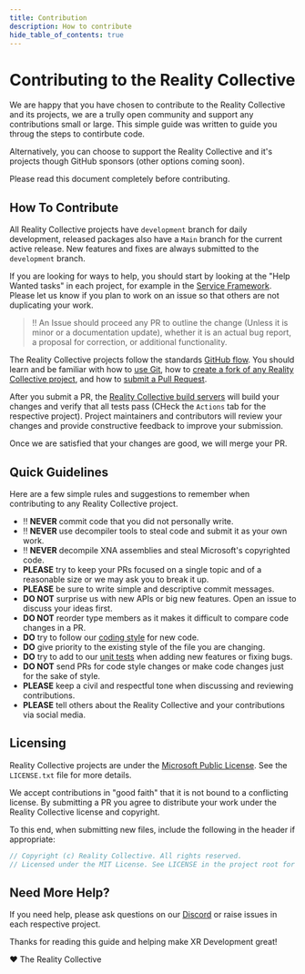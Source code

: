 ```yaml
---
title: Contribution
description: How to contribute
hide_table_of_contents: true
---
```


# Contributing to the Reality Collective

We are happy that you have chosen to contribute to the Reality Collective and its projects, we are a trully open community and support any contributions small or large. This simple guide was written to guide you throug the steps to contirbute code.

Alternatively, you can choose to support the Reality Collective and it's projects though GitHub sponsors (other options coming soon).

Please read this document completely before contributing.

## How To Contribute

All Reality Collective projects have `development` branch for daily development, released packages also have a `Main` branch for the current active release.  New features and fixes are always submitted to the `development` branch.

If you are looking for ways to help, you should start by looking at the "Help Wanted tasks" in each project, for example in the [Service Framework](https://github.com/realitycollective/com.realitycollective.service-framework/issues?q=is%3Aissue+is%3Aopen+label%3A%22Help+Wanted%22).  Please let us know if you plan to work on an issue so that others are not duplicating your work.

> !! An Issue should proceed any PR to outline the change (Unless it is minor or a documentation update), whether it is an actual bug report, a proposal for correction, or additional functionality.

The Reality Collective projects follow the standards [GitHub flow](https://guides.github.com/introduction/flow/index.html).  You should learn and be familiar with how to [use Git](https://help.github.com/articles/set-up-git/), how to [create a fork of any Reality Collective project](https://help.github.com/articles/fork-a-repo/), and how to [submit a Pull Request](https://help.github.com/articles/using-pull-requests/).

After you submit a PR, the [Reality Collective build servers](https://github.com/realitycollective/com.realitycollective.service-framework/actions/) will build your changes and verify that all tests pass (CHeck the `Actions` tab for the respective project).  Project maintainers and contributors will review your changes and provide constructive feedback to improve your submission.

Once we are satisfied that your changes are good, we will merge your PR.

## Quick Guidelines

Here are a few simple rules and suggestions to remember when contributing to any Reality Collective project.

* :bangbang: **NEVER** commit code that you did not personally write.
* :bangbang: **NEVER** use decompiler tools to steal code and submit it as your own work.
* :bangbang: **NEVER** decompile XNA assemblies and steal Microsoft's copyrighted code.
* **PLEASE** try to keep your PRs focused on a single topic and of a reasonable size or we may ask you to break it up.
* **PLEASE** be sure to write simple and descriptive commit messages.
* **DO NOT** surprise us with new APIs or big new features. Open an issue to discuss your ideas first.
* **DO NOT** reorder type members as it makes it difficult to compare code changes in a PR.
* **DO** try to follow our [coding style](CODESTYLE.md) for new code.
* **DO** give priority to the existing style of the file you are changing.
* **DO** try to add to our [unit tests](Tests) when adding new features or fixing bugs.
* **DO NOT** send PRs for code style changes or make code changes just for the sake of style.
* **PLEASE** keep a civil and respectful tone when discussing and reviewing contributions.
* **PLEASE** tell others about the Reality Collective and your contributions via social media.

## Licensing

Reality Collective projects are under the [Microsoft Public License](https://opensource.org/licenses/MS-PL).  See the `LICENSE.txt` file for more details.

We accept contributions in "good faith" that it is not bound to a conflicting license.  By submitting a PR you agree to distribute your work under the Reality Collective license and copyright.

To this end, when submitting new files, include the following in the header if appropriate:

```csharp
﻿// Copyright (c) Reality Collective. All rights reserved.
// Licensed under the MIT License. See LICENSE in the project root for license information.
```

## Need More Help?

If you need help, please ask questions on our [Discord](https://discord.gg/YjHAQD2XT8) or raise issues in each respective project.

Thanks for reading this guide and helping make XR Development great!

 :heart: The Reality Collective